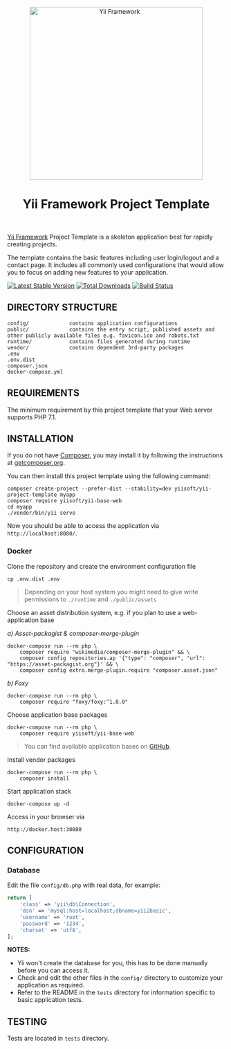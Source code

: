 <p align="center">
    <a href="http://www.yiiframework.com/" target="_blank">
        <img src="https://www.yiiframework.com/files/logo/yii.png" width="400" alt="Yii Framework" />
    </a>
    <h1 align="center">Yii Framework Project Template</h1>
    <br>
</p>

[Yii Framework] Project Template is a skeleton application best for
rapidly creating projects.

[Yii Framework]: http://www.yiiframework.com/

The template contains the basic features including user login/logout and a contact page.
It includes all commonly used configurations that would allow you to focus on adding new
features to your application.

[![Latest Stable Version](https://img.shields.io/packagist/v/yiisoft/yii-project-template.svg)](https://packagist.org/packages/yiisoft/yii-project-template)
[![Total Downloads](https://img.shields.io/packagist/dt/yiisoft/yii-project-template.svg)](https://packagist.org/packages/yiisoft/yii-project-template)
[![Build Status](https://travis-ci.org/yiisoft/yii-project-template.svg?branch=master)](https://travis-ci.org/yiisoft/yii-project-template)

DIRECTORY STRUCTURE
-------------------

```
config/             contains application configurations
public/             contains the entry script, published assets and other publicly available files e.g. favicon.ico and robots.txt
runtime/            contains files generated during runtime
vendor/             contains dependent 3rd-party packages
.env
.env.dist
composer.json
docker-compose.yml
```

REQUIREMENTS
------------
 

The minimum requirement by this project template that your Web server supports PHP 7.1.


INSTALLATION
------------

If you do not have [Composer](http://getcomposer.org/), you may install it by following the instructions
at [getcomposer.org](http://getcomposer.org/doc/00-intro.md#installation-nix).

You can then install this project template using the following command:

~~~
composer create-project --prefer-dist --stability=dev yiisoft/yii-project-template myapp
composer require yiisoft/yii-base-web
cd myapp
./vendor/bin/yii serve
~~~

Now you should be able to access the application via `http://localhost:8080/`.

### Docker

Clone the repository and create the environment configuration file

    cp .env.dist .env

> Depending on your host system you might need to give write permissions to `./runtime` and `./public/assets`

Choose an asset distribution system, e.g. if you plan to use a web-application base

*a) Asset-packagist & composer-merge-plugin*

    docker-compose run --rm php \
        composer require "wikimedia/composer-merge-plugin" && \
        composer config repositories.ap '{"type": "composer", "url": "https://asset-packagist.org"}' && \
        composer config extra.merge-plugin.require "composer.asset.json"
        
*b) Foxy*

    docker-compose run --rm php \
        composer require "foxy/foxy:^1.0.0"

Choose application base packages

    docker-compose run --rm php \
        composer require yiisoft/yii-base-web

> You can find available application bases on [GitHub](https://github.com/yiisoft?utf8=✓&q=yii-base).

Install vendor packages

    docker-compose run --rm php \
        composer install
    
Start application stack

    docker-compose up -d
    
Access in your browser via

~~~
http://docker.host:30080
~~~

CONFIGURATION
-------------

### Database

Edit the file `config/db.php` with real data, for example:

```php
return [
    'class' => 'yii\db\Connection',
    'dsn' => 'mysql:host=localhost;dbname=yii2basic',
    'username' => 'root',
    'password' => '1234',
    'charset' => 'utf8',
];
```

**NOTES:**
- Yii won't create the database for you, this has to be done manually before you can access it.
- Check and edit the other files in the `config/` directory to customize your application as required.
- Refer to the README in the `tests` directory for information specific to basic application tests.


TESTING
-------

Tests are located in `tests` directory.
